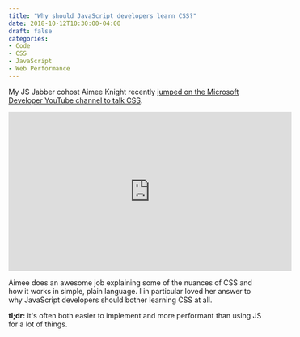 ```yaml
---
title: "Why should JavaScript developers learn CSS?"
date: 2018-10-12T10:30:00-04:00
draft: false
categories:
- Code
- CSS
- JavaScript
- Web Performance
---
```


My JS Jabber cohost Aimee Knight recently [jumped on the Microsoft Developer YouTube channel to talk CSS](https://www.youtube.com/watch?v=-c0blZ6AmQE&feature=youtu.be&t=264).

<div class="fluid-vids"><iframe width="560" height="315" src="https://www.youtube.com/embed/-c0blZ6AmQE?start=261" frameborder="0" allow="autoplay; encrypted-media" allowfullscreen></iframe></div>

Aimee does an awesome job explaining some of the nuances of CSS and how it works in simple, plain language. I in particular loved her answer to why JavaScript developers should bother learning CSS at all.

**tl;dr:** it's often both easier to implement and more performant than using JS for a lot of things.